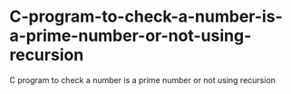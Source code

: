 # C-program-to-check-a-number-is-a-prime-number-or-not-using-recursion
C program to check a number is a prime number or not using recursion
